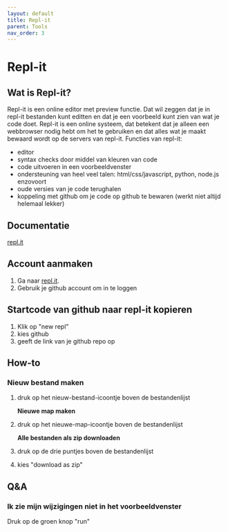 ```yaml
---
layout: default
title: Repl-it
parent: Tools
nav_order: 3
---
```


# Repl-it

## Wat is Repl-it?

Repl-it is een online editor met preview functie. Dat wil zeggen dat je in repl-it bestanden kunt editten en dat je een voorbeeld kunt zien van wat je code doet. Repl-it is een online systeem, dat betekent dat je alleen een webbrowser nodig hebt om het te gebruiken en dat alles wat je maakt bewaard wordt op de servers van repl-it. Functies van repl-it:

* editor
* syntax checks door middel van kleuren van code
* code uitvoeren in een voorbeeldvenster
* ondersteuning van heel veel talen: html/css/javascript, python, node.js enzovoort 
* oude versies van je code terughalen
* koppeling met github om je code op github te bewaren \(werkt niet altijd helemaal lekker\)

## Documentatie

[repl.it](http://repl.it)

## Account aanmaken

1. Ga naar [repl.it](http://repl.it).
2. Gebruik je github account om in te loggen

## Startcode van github naar repl-it kopieren

1. Klik op "new repl"
2. kies github
3. geeft de link van je github repo op

## How-to

### Nieuw bestand maken

1. druk op het nieuw-bestand-icoontje boven de bestandenlijst

   **Nieuwe map maken**

2. druk op het nieuwe-map-icoontje boven de bestandenlijst

   **Alle bestanden als zip downloaden**

3. druk op de drie puntjes boven de bestandenlijst
4. kies "download as zip"

## Q&A

### Ik zie mijn wijzigingen niet in het voorbeeldvenster

Druk op de groen knop "run"


